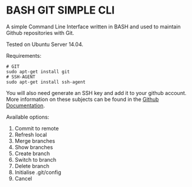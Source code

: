 BASH GIT SIMPLE CLI
===================

A simple Command Line Interface written in BASH and used to maintain Github repositories with Git.

Tested on Ubuntu Server 14.04.

Requirements:

    # GIT
    sudo apt-get install git
    # SSH-AGENT
    sudo apt-get install ssh-agent

You will also need generate an SSH key and add it to your github account. More information on these subjects can be found in the [Github Documentation](https://help.github.com/articles/generating-an-ssh-key/).

Available options:

1. Commit to remote
2. Refresh local
3. Merge branches
4. Show branches
5. Create branch
6. Switch to branch
7. Delete branch
8. Initialise .git/config
9. Cancel